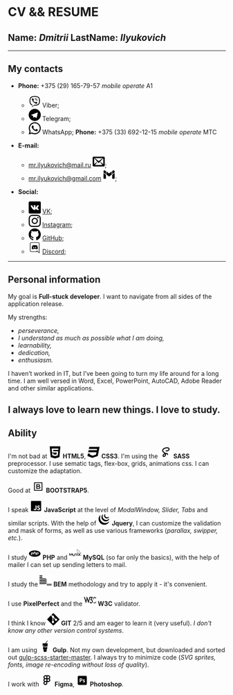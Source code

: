 # CV && RESUME

## **Name:** *Dmitrii* **LastName:** *Ilyukovich* 
---

## My contacts 

* **Phone:** +375 (29) 165-79-57 *mobile operate* A1
    * ![Viber](/icons/viber.svg) Viber;
    * ![Telegram](/icons/telegram.svg) Telegram;
    * ![WhatsApp](/icons/whatsapp.svg) WhatsApp;
  **Phone:** +375 (33) 692-12-15 *mobile operate* MTC

* **E-mail:** 
    * mr.ilyukovich@mail.ru   ![Mail.ru](/icons/mail.svg);
    * mr.ilyukovich@gmail.com ![Gmail.com](/icons/gmail.svg);

* **Social:** 
    * ![Vkontakte](/icons/vk.svg) [VK](https://vk.com/dmitriyfart);
    * ![Instagram](/icons/instagram.svg) [Instagram](https://www.instagram.com/dimkaizum/); 
    * ![GitHub](/icons/github.svg) [GitHub](https://github.com/Diluks93); 
    * ![Discord](/icons/discord.svg) [Discord](https://discord.com/Diluks#8227);
---

## Personal information

My goal is **Full-stuck developer**.
I want to navigate from all sides of the application release.

My strengths: 
* *perseverance,* 
* *I understand as much as possible what I am doing,* 
* *learnability,* 
* *dedication,* 
* *enthusiasm.*

I haven’t worked in IT, but I’ve been going to turn my life around for a long time. I am well versed in Word, Excel, PowerPoint, AutoCAD, Adobe Reader and other similar applications.

**I always love to learn new things. I love to study.**
---

## Ability

I'm not bad at ![HTML5](/icons/html.svg) **HTML5**, ![CSS3](/icons/css.svg) **CSS3**. I'm using the ![SASS](/icons/sass.svg) **SASS** preprocessor. I use sematic tags, flex-box, grids, animations css. I can customize the adaptation.

Good at ![BOOTSTRAP5](/icons/bootstrap.svg) **BOOTSTRAP5**.

I speak ![JavaScript](/icons/javascript.svg) **JavaScript** at the level of *ModalWindow, Slider, Tabs* and similar scripts. With the help of ![Jquery](/icons/jquery.svg) **Jquery**, I can customize the validation and mask of forms, as well as use various frameworks (*parallax, swipper, etc.*).

I study ![PHP](/icons/php.svg) **PHP** and ![MySQL](/icons/mysql.svg) **MySQL** (so far only the basics), with the help of mailer I can set up sending letters to mail. 

I study the ![BEM](/icons/bem.svg) **BEM** methodology and try to apply it - it's convenient. 

I use **PixelPerfect** and the ![W3C](/icons/w3c.svg) **W3C** validator. 

I think I know ![GIT](/icons/git.svg) **GIT** 2/5 and am eager to learn it (very useful). *I don't know any other version control systems*.

I am using ![Gulp](/icons/gulp.svg) **Gulp**. Not my own development, but downloaded and sorted out [gulp-scss-starter-master](https://github.com/andreyalexeich/gulp-scss-starter). I always try to minimize code (*SVG sprites, fonts, image re-encoding without loss of quality*).

 I work with ![Figma](/icons/figma.svg) **Figma**, ![Photoshop](/icons/photoshop.svg) **Photoshop**. 